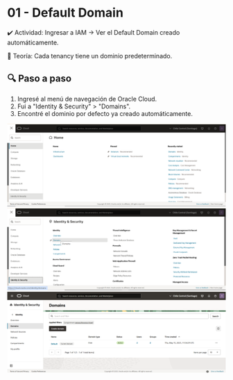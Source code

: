# 01 - Default Domain

✔️ Actividad: Ingresar a IAM → Ver el Default Domain creado automáticamente.

🧠 Teoría: Cada tenancy tiene un dominio predeterminado.


## 🔍 Paso a paso

1. Ingresé al menú de navegación de Oracle Cloud.
2. Fui a "Identity & Security" > "Domains".
3. Encontré el dominio por defecto ya creado automáticamente.

![Paso 1: Menú principal](./screenshots/paso1-menu.png)
![Paso 2: Sección Domains](./screenshots/paso2-domains.png)
![Paso 3: Default Domain](./screenshots/paso3-default-domain.png)
